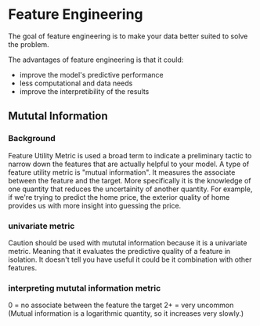 # Feature Engineering 
The goal of feature engineering is to make your data better suited to solve the problem.

The advantages of feature engineering is that it could: 
- improve the model's predictive performance 
- less computational and data needs
- improve the interpretibility of the results

## Mututal Information 

### Background 
Feature Utility Metric is used a broad term to indicate a preliminary tactic to narrow down the features that are actually helpful to your model. A type of feature utility metric is "mutual information". It measures the associate between the feature and the target. More specifically it is the knowledge of one quantity that reduces the uncertainity of another quantity. For example, if we're trying to predict the home price, the exterior quality of home provides us with more insight into guessing the price. 

### univariate metric
Caution should be used with mututal information because it is a univariate metric. Meaning that it evaluates the predictive quality of a feature in isolation. It doesn't tell you have useful it could be it combination with other features. 

### interpreting mututal information metric
0 = no associate between the feature the target 
2+ = very uncommon (Mutual information is a logarithmic quantity, so it increases very slowly.)
